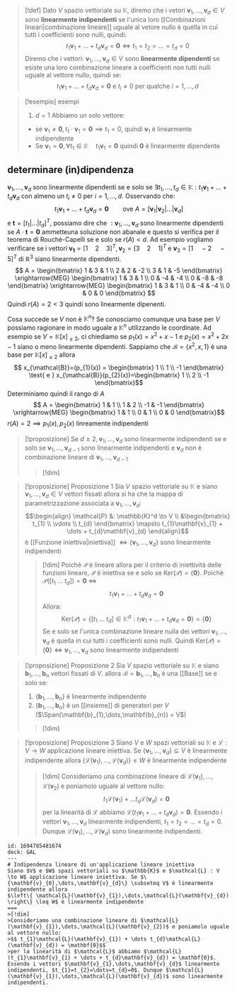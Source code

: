 >[!def]
>Dato $V$ spazio vettoriale su $\mathbb{K}$, diremo che i vetori $\mathbf{v}_{1},\dots, \mathbf{v}_{d} \in V$ sono **linearmente indipendenti** se l'unica loro [[Combinazioni lineari|combinazione lineare]] uguale al vetore nullo è quella in cui tutti i coefficienti sono nulli, quindi:
> $$ t_{1}\mathbf{v}_{1} + \dots + t_{d}\mathbf{v}_{d} = \mathbf{0} \iff t_{1} = t_{2} = \dots = t_{d} = 0 $$
> Diremo che i vettori: $\mathbf{v}_{1},\dots,\mathbf{v}_{d} \in V$ sono **linearmente dipendenti** se esiste una loro combinazione lineare a coefficienti non tutti nulli uguale al vettore nullo, quindi se:
>  $$ t_{1}\mathbf{v}_{1} + \dots + t_{d}\mathbf{v}_{d} = \mathbf{0} \text{ e } t_{i} \neq 0 \text{ per qualche } i = 1,\dots,d$$
>

>[!esempio] esempi
>1. $d = 1$
>	Abbiamo un solo vettore:
>	- se $\mathbf{v}_{1} \neq \mathbf{0}, t_{1} \cdot \mathbf{v}_{1} = \mathbf{0} \implies t_{1} = 0$, quindi $\mathbf{v}_{1}$ è linearmente indipendente
>	- Se $\mathbf{v}_{1} = \mathbf{0}, \forall t_{1} \in \mathbb{K}\quad t_{1}\mathbf{v}_{1} = \mathbf{0}$ quindi $\mathbf{0}$ è linearmente dipendente


## determinare (in)dipendenza
$\mathbf{v}_{1},\dots,\mathbf{v}_{d}$ sono linearmente dipendenti se e solo se $\exists t_{1},\dots,t_{d} \in \mathbb{K} : t_{1}\mathbf{v}_{1} + \dots + t_{d}\mathbf{v}_{d}$ con almeno un $t_{i} \neq 0$ per $i = 1,\dots,d$. Osservando che:
$$ t_{1}\mathbf{v}_{1} + \dots + t_{d}\mathbf{v}_{d} = \mathbf{0}\qquad\text{ove }A = [\mathbf{v}_{1}|\mathbf{v}_{2}|\dots|\mathbf{v}_{d}] $$
e $\mathbf{t} = [t_{1}|\dots|t_{d}]^T$, possiamo dire che $:\mathbf{v}_{1},\dots,\mathbf{v}_{d}$ sono linearmente dipendenti se $A\cdot \mathbf{t} = \mathbf{0}$ ammetteuna soluzione non abanale e questo si verifica per il teorema di Rouchè-Capelli se e solo se $r(A) < d$. Ad esempio vogliamo verificare se i vettori $\mathbf{v_{1}}=[1\quad 2\quad 3]^T, \mathbf{v}_{2}=[3\quad 2\quad 1]^T$ e $\mathbf{v}_{3}=[1 \quad -2\quad -5]^T$ di $\mathbb{R}^3$ siano linearmente dipendenti.
$$ A = \begin{bmatrix}
1 & 3 & 1 \\
2 & 2 & -2 \\
3 & 1 & -5
\end{bmatrix} \xrightarrow{MEG} \begin{bmatrix}
1 & 3 & 1 \\
0 & -4 & -4  \\
0 & -8 & -8
\end{bmatrix} \xrightarrow{MEG} \begin{bmatrix}
1 & 3 & 1 \\
0 & -4 & -4 \\
0 & 0 & 0
\end{bmatrix} 
$$
Quindi $r(A) = 2 < 3$ quindi sono linearmente dipenenti.

Cosa succede se $V$ non è $\mathbb{K}^n$?
Se conosciamo comunque una base per $V$ possiamo ragionare in modo uguale a $\mathbb{K}^n$ utilizzando le coordinate. Ad esempio se $V=\mathbb{K}[x]_{ \leq 2}$, ci chiediamo se $p_{1}(x) = x^2 + x - 1$ e $p_{2}(x) = x^2+2x -1$ siano o meno linearmente dipendenti.
Sappiamo che $\mathcal{B} = \left\{x^2,x,1 \right\}$ è una base per $\mathbb{K}[x]_{\leq {2}}$ allora
$$ x_{\mathcal{B}}=(p_{1}(x)) = \begin{bmatrix}
1 \\
1 \\
-1
\end{bmatrix} \text{ e }
x_{\mathcal{B}}(p_{2}(x))=\begin{bmatrix}
1 \\
2 \\
-1
\end{bmatrix}$$Determiniamo quindi il rango di $A$
$$ A = \begin{bmatrix}
1 & 1 \\
1 & 2 \\
-1 & -1
\end{bmatrix} \xrightarrow{MEG}
\begin{bmatrix}
1 & 1 \\
0 & 1 \\
0 & 0
\end{bmatrix}$$
	$r(A)=2 \implies p_{1}(x),p_{2}(x)$ linreamente indipendenti

>[!proposizione]
>Se $d \geq 2, \mathbf{v}_{1},\dots,\mathbf{v}_{d}$ sono linearmente indipendenti se e solo se $\mathbf{v}_{1},\dots,\mathbf{v}_{d-1}$ sono linearmente indipendenti e $\mathbf{v}_{d}$ non è combinazione lineare di $\mathbf{v}_{1},\dots,\mathbf{v}_{d-1}$
>
>>[!dim]


>[!proposizione] Proposizione 1
>Sia $V$ spazio vettoriale su $\mathbb{K}$ e siano $\mathbf{v}_{1},\dots,\mathbf{v}_{d} \in V$ vettori fissati allora si ha che la mappa di parametrizzazione associata a $\mathbf{v}_{1},\dots,\mathbf{v}_{d} :$ $$\begin{align}
>\mathcal{P} &: \mathbb{K}^d \to V \\
>&\begin{bmatrix}
t_{1} \\
\vdots \\
t_{d}
\end{bmatrix} \mapsto t_{1}\mathbf{v}_{1} + \dots + t_{d}\mathbf{v}_{d}
>\end{align}$$
>è [[Funzione iniettiva|iniettiva]] $\iff \left\{ \mathbf{v}_{1},\dots,\mathbf{v}_{d} \right\}$ sono linearmente indipendenti
>
>>[!dim]
>>Poichè $\mathcal{P}$ è lineare allora per il criterio di iniettività delle funzioni lineare, $\mathcal{P}$ è iniettiva se e solo se $\text{Ker}(\mathcal{P}) = \left\{ \mathbf{0} \right\}$. Poichè $\mathcal{P}([t_{1}\ \dots\ t_{d}]) = \mathbf{0}$ $\iff$
>> $$ t_{1}\mathbf{v}_{1}+ \dots + t_{d}\mathbf{v}_{d} = \mathbf{0} $$
>> Allora:
>> $$ \text{Ker}(\mathcal{P}) = \left\{ [t_{1}\ \dots\ t_{d}] \in \mathbb{K}^d : t_{1}\mathbf{v}_{1} + \dots + t_{d}\mathbf{v}_{d} = \mathbf{0} \right\} = \left\{ \mathbf{0} \right\}   $$
>> Se e solo se l'unica combinazione lineare nulla dei vettori $\mathbf{v}_{1},\dots,\mathbf{v}_{d}$ è quella in cui tutti i coefficienti sono nulli.
>> Quindi $\text{Ker}(\mathcal{P}) = \left\{ \mathbf{0} \right\} \iff \mathbf{v}_{1},\dots,\mathbf{v}_{d}$ sono linearmente indipendenti
 

>[!proposizione] Proposizione 2
>Sia $V$ spazio vettoriale su $\mathbb{K}$ e siano $\mathbf{b}_{1},\dots,\mathbf{b}_{n}$ vettori fissati di $V$. allora $\mathcal{B} = {\mathbf{b}_{1},\dots,\mathbf{b}_{n}}$ è una [[Base]] se e solo se:
>1. $\left\{ \mathbf{b}_{1},\dots,\mathbf{b}_{n} \right\}$ è linearmente indipendente
>2. $\left\{ \mathbf{b}_{1},\dots,\mathbf{b}_{n} \right\}$ è un [[insieme]] di generatori per $V$ ($\Span(\mathbf{b}_{1},\dots,\mathbf{b}_{n}) = V$)
>
>>[!dim]

>[!proposizione] Proposizione 3
>Siano $V$ e $W$ spazi vettoriali su $\mathbb{K}$ e $\mathcal{L} : V \to W$ applicazione lineare iniettiva. Se $\{\mathbf{v}_{1},\dots,\mathbf{v}_{d}\} \subseteq V$ è linearmente indipendente allora
>$\left\{ \mathcal{L}(\mathbf{v}_{1}),\dots,\mathcal{L}(\mathbf{v}_{d}) \right\} \leq W$ è linearmente indipendente
>>[!dim]
>>Consideriamo una combinazione lineare di $\mathcal{L}(\mathbf{v}_{1}),\dots,\mathcal{L}(\mathbf{v}_{2})$ e poniamolo uguale al vettore nullo:
>>$$ t_{1}\mathcal{L}(\mathbf{v}_{1}) + \dots t_{d}\mathcal{L}(\mathbf{v}_{d}) = \mathbf{0}$$
>>per la linearità di $\mathcal{L}$ abbiamo $\mathcal{L}(t_{1}\mathbf{v}_{1} + \dots + t_{d}\mathbf{v}_{d}) = \mathbf{0}$. Essendo i vettori $\mathbf{v}_{1},\dots,\mathbf{v}_{d}$ linearmente indipendenti, $t_{1}=t_{2}=\dots=t_{d}=0$. Dunque $\mathcal{L}(\mathbf{v}_{1}),\dots,\mathcal{L}(\mathbf{v}_{d})$ sono linearmente indipendenti.


```anki
id: 1694785481674
deck: GAL
---
# Indipendenza lineare di un'applicazione lineare iniettiva 
Siano $V$ e $W$ spazi vettoriali su $\mathbb{K}$ e $\mathcal{L} : V \to W$ applicazione lineare iniettiva. Se $\{\mathbf{v}_{0},\dots,\mathbf{v}_{d}\} \subseteq V$ è linearmente indipendente allora
$\left\{ \mathcal{L}(\mathbf{v}_{1}),\dots,\mathcal{L}(\mathbf{v}_{d}) \right\} \leq W$ è linearmente indipendente
===
>[!dim]
>Consideriamo una combinazione lineare di $\mathcal{L}(\mathbf{v}_{1}),\dots,\mathcal{L}(\mathbf{v}_{2})$ e poniamolo uguale al vettore nullo:
>$$ t_{1}\mathcal{L}(\mathbf{v}_{1}) + \dots t_{d}\mathcal{L}(\mathbf{v}_{d}) = \mathbf{0}$$
>per la linearità di $\mathcal{L}$ abbiamo $\mathcal{L}(t_{1}\mathbf{v}_{1} + \dots + t_{d}\mathbf{v}_{d}) = \mathbf{0}$. Essendo i vettori $\mathbf{v}_{1},\dots,\mathbf{v}_{d}$ linearmente indipendenti, $t_{1}=t_{2}=\dots=t_{d}=0$. Dunque $\mathcal{L}(\mathbf{v}_{1}),\dots,\mathcal{L}(\mathbf{v}_{d})$ sono linearmente indipendenti.
```



